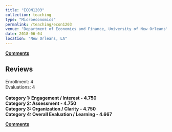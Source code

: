 ```yaml
---
title: "ECON1203"
collection: teaching
type: "Microeconomics"
permalink: /teaching/econ1203
venue: "Department of Economics and Finance, University of New Orleans"
date: 2018-06-04
location: "New Orleans, LA"
---
```


<b>[Comments](/files/econ1203.pdf)</b>

## Reviews

Enrollment: 4<br>
Evaluations: 4<br><br>
<b>Category 1: Engagement / Interest - 4.750</b><br>
<b>Category 2: Assessment - 4.750</b><br>
<b>Category 3: Organization / Clarity - 4.750</b><br>
<b>Category 4: Overall Evaluation / Learning - 4.667</b><br>

<b>[Comments](/files/econ1203.pdf)</b>
